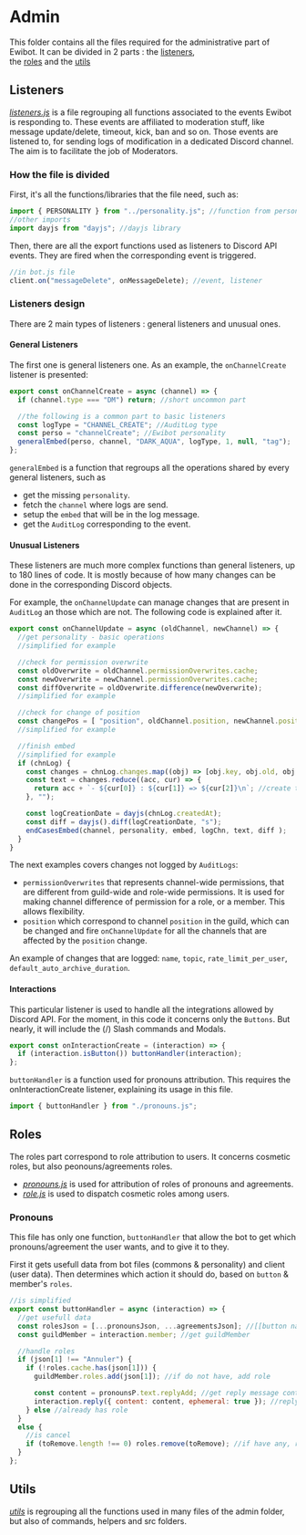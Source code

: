 # Admin

This folder contains all the files required for the administrative part of Ewibot. It can be divided in
2 parts : the [listeners](https://github.com/Titch88/ewibot/blob/master/doc/admin.md#listeners),  
the [roles](https://github.com/Titch88/ewibot/master/blob/doc/admin.md#roles) and the 
[utils](https://github.com/Titch88/ewibot/master/blob/doc/admin.md#utils)


## Listeners
_[listeners.js](./src/admin/listeners.js)_ is a file regrouping all functions associated to the events 
Ewibot is responding to. These events are affiliated to moderation stuff, like message update/delete, 
timeout, kick, ban and so on.
Those events are listened to, for sending logs of modification in a dedicated Discord channel. The aim 
is to facilitate the job of Moderators. 

### How the file is divided
First, it's all the functions/libraries that the file need, such as:
```javascript
import { PERSONALITY } from "../personality.js"; //function from personality.js
//other imports
import dayjs from "dayjs"; //dayjs library
```

Then, there are all the export functions used as listeners to Discord API events. They are fired when
the corresponding event is triggered. 
```javascript
//in bot.js file
client.on("messageDelete", onMessageDelete); //event, listener
```

### Listeners design

There are 2 main types of listeners : general listeners and unusual ones.

#### General Listeners

The first one is general listeners one. As an example, the `onChannelCreate` listener is presented:
```javascript
export const onChannelCreate = async (channel) => {
  if (channel.type === "DM") return; //short uncommon part

  //the following is a common part to basic listeners
  const logType = "CHANNEL_CREATE"; //AuditLog type
  const perso = "channelCreate"; //Ewibot personality
  generalEmbed(perso, channel, "DARK_AQUA", logType, 1, null, "tag");
};
```
`generalEmbed` is a function that regroups all the operations shared by every general listeners, such
as 
* get the missing `personality`.
* fetch the `channel` where logs are send.
* setup the `embed` that will be in the log message.
* get the `AuditLog` corresponding to the event.

#### Unusual Listeners

These listeners are much more complex functions than general listeners, up to 180 lines of code. It is 
mostly because of how many changes can be done in the corresponding Discord objects. 

For example, the `onChannelUpdate` can manage changes that are present in `AuditLog` an those which are 
not. The following code is explained after it.
```javascript
export const onChannelUpdate = async (oldChannel, newChannel) => {
  //get personality - basic operations
  //simplified for example

  //check for permission overwrite
  const oldOverwrite = oldChannel.permissionOverwrites.cache;
  const newOverwrite = newChannel.permissionOverwrites.cache;
  const diffOverwrite = oldOverwrite.difference(newOverwrite);
  //simplified for example

  //check for change of position
  const changePos = [ "position", oldChannel.position, newChannel.position ];
  //simplified for example

  //finish embed
  //simplified for example
  if (chnLog) {
    const changes = chnLog.changes.map((obj) => [obj.key, obj.old, obj.new]);
    const text = changes.reduce((acc, cur) => {
      return acc + `- ${cur[0]} : ${cur[1]} => ${cur[2]}\n`; //create text to send
    }, "");

    const logCreationDate = dayjs(chnLog.createdAt);
    const diff = dayjs().diff(logCreationDate, "s");
    endCasesEmbed(channel, personality, embed, logChn, text, diff );  
  }
}
```

The next examples covers changes not logged by `AuditLogs`:
* `permissionOverwrites` that represents channel-wide permissions, that are different from guild-wide
and role-wide permissions. It is used for making channel difference of permission for a role, or a 
member. This allows flexibility.
* `position` which correspond to channel `position` in the guild, which can be changed and fire 
`onChannelUpdate` for all the channels that are affected by the `position` change.

An example of changes that are logged: `name`, `topic`, `rate_limit_per_user`, 
`default_auto_archive_duration`. 

#### Interactions

This particular listener is used to handle all the integrations allowed by Discord API. For the moment,
in this code it concerns only the `Buttons`. But nearly, it will include the (/) Slash commands and 
Modals. 

```javascript
export const onInteractionCreate = (interaction) => {
  if (interaction.isButton()) buttonHandler(interaction);
};
```

`buttonHandler` is a function used for pronouns attribution. This requires the onInteractionCreate 
listener, explaining its usage in this file.
```javascript
import { buttonHandler } from "./pronouns.js";
```

## Roles

The roles part correspond to role attribution to users. It concerns cosmetic roles, but also 
peonouns/agreements roles.

* _[pronouns.js](./src/admin/pronouns.js)_ is used for attribution of roles of pronouns and agreements.
* _[role.js](./src/admin/role.js)_ is used to dispatch cosmetic roles among users.

### Pronouns

This file has only one function, `buttonHandler` that allow the bot to get which pronouns/agreement
the user wants, and to give it to they.

First it gets usefull data from bot files (commons & personality) and client (user data).
Then determines which action it should do, based on `button` & member's `roles`.

```javascript
//is simplified
export const buttonHandler = async (interaction) => {
  //get usefull data
  const rolesJson = [...pronounsJson, ...agreementsJson]; //[[button name, role id]]
  const guildMember = interaction.member; //get guildMember

  //handle roles
  if (json[1] !== "Annuler") {
    if (!roles.cache.has(json[1])) {
      guildMember.roles.add(json[1]); //if do not have, add role

      const content = pronounsP.text.replyAdd; //get reply message content
      interaction.reply({ content: content, ephemeral: true }); //reply to interaction
    } else //already has role
  }
  else {
    //is cancel
    if (toRemove.length !== 0) roles.remove(toRemove); //if have any, remove it/them
  }
};
```

## Utils

_[utils](.src/admin/utils.js)_ is regrouping all the functions used in many files of the admin 
folder, but also of commands, helpers and src folders.

